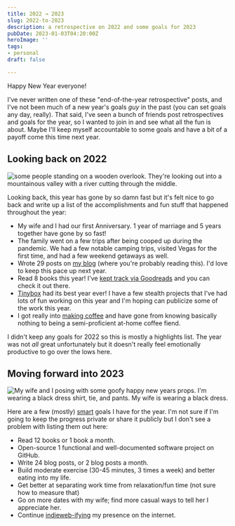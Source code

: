 ```yaml
---
title: 2022 → 2023
slug: 2022-to-2023
description: a retrospective on 2022 and some goals for 2023
pubDate: 2023-01-03T04:20:00Z
heroImage: ''
tags:
- personal
draft: false

---
```

Happy New Year everyone!

I've never written one of these "end-of-the-year retrospective" posts, and I've not been much of a new year's goals _guy_ in the past (you can set goals any day, really). That said, I've seen a bunch of friends post retrospectives and goals for the year, so I wanted to join in and see what all the fun is about. Maybe I'll keep myself accountable to some goals and have a bit of a payoff come this time next year.

## Looking back on 2022

![some people standing on a wooden overlook. They're looking out into a mountainous valley with a river cutting through the middle.  ](https://res.cloudinary.com/mykalcodes/image/upload/v1672717650/Mykal%20Codes/PXL_20221001_201053172.MP_rwnj1f.jpg "my wife overlooking the squamish BC area on a trail up the sea-to-sky gondola")

Looking back, this year has gone by so damn fast but it's felt nice to go back and write up a list of the accomplishments and fun stuff that happened throughout the year:

* My wife and I had our first Anniversary. 1 year of marriage and 5 years together have gone by so fast!
* The family went on a few trips after being cooped up during the pandemic. We had a few notable camping trips, visited Vegas for the first time, and had a few weekend getaways as well.
* Wrote 29 posts on [my blog](https://mykal.codes) (where you're probably reading this). I'd love to keep this pace up next year.
* Read 8 books this year! I've [kept track via Goodreads](https://www.goodreads.com/review/list/141327631-mykal?ref=nav_mybooks&shelf=read) and you can check it out there.
* [Tinybox](https://tinybox.dev) had its best year ever! I have a few stealth projects that I've had lots of fun working on this year and I'm hoping can publicize some of the work this year.
* I got really into [making coffee](https://mykal.codes/tags/coffee) and have gone from knowing basically nothing to being a semi-proficient at-home coffee fiend.

I didn't keep any goals for 2022 so this is mostly a highlights list. The year was not _all_ great unfortunately but it doesn't really feel emotionally productive to go over the lows here.

## Moving forward into 2023

![My wife and I posing with some goofy happy new years props. I'm wearing a black dress shirt, tie, and pants. My wife is wearing a black dress.](https://res.cloudinary.com/mykalcodes/image/upload/v1672719710/Mykal%20Codes/happy-new-years_bgqmwk.jpg "My wife and I at my Father In Law's wedding / New Year's Party (unconventional, I know!) it was a great time.")

Here are a few (mostly) [smart](https://www.smartsheet.com/blog/essential-guide-writing-smart-goals) goals I have for the year. I'm not sure if I'm going to keep the progress private or share it publicly but I don't see a problem with listing them out here:

* Read 12 books or 1 book a month.
* Open-source 1 functional and well-documented software project on GitHub.
* Write 24 blog posts, or 2 blog posts a month.
* Build moderate exercise (30-45 minutes, 3 times a week) and better eating into my life.
* Get better at separating work time from relaxation/fun time (not sure how to measure that)
* Go on more dates with my wife; find more casual ways to tell her I appreciate her.
* Continue [indieweb-ifying](https://indieweb.org/) my presence on the internet.